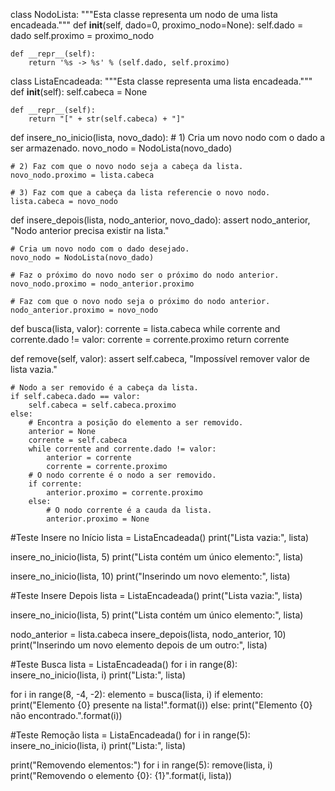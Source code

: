 class NodoLista:
    """Esta classe representa um nodo de uma lista encadeada."""
    def __init__(self, dado=0, proximo_nodo=None):
        self.dado = dado
        self.proximo = proximo_nodo

    def __repr__(self):
        return '%s -> %s' % (self.dado, self.proximo)

class ListaEncadeada:
    """Esta classe representa uma lista encadeada."""
    def __init__(self):
        self.cabeca = None

    def __repr__(self):
        return "[" + str(self.cabeca) + "]"

def insere_no_inicio(lista, novo_dado):
    # 1) Cria um novo nodo com o dado a ser armazenado.
    novo_nodo = NodoLista(novo_dado)

    # 2) Faz com que o novo nodo seja a cabeça da lista.
    novo_nodo.proximo = lista.cabeca

    # 3) Faz com que a cabeça da lista referencie o novo nodo.
    lista.cabeca = novo_nodo     

def insere_depois(lista, nodo_anterior, novo_dado):
    assert nodo_anterior, "Nodo anterior precisa existir na lista."

    # Cria um novo nodo com o dado desejado.
    novo_nodo = NodoLista(novo_dado)

    # Faz o próximo do novo nodo ser o próximo do nodo anterior.
    novo_nodo.proximo = nodo_anterior.proximo

    # Faz com que o novo nodo seja o próximo do nodo anterior.
    nodo_anterior.proximo = novo_nodo

def busca(lista, valor):
    corrente = lista.cabeca
    while corrente and corrente.dado != valor:
        corrente = corrente.proximo
    return corrente

def remove(self, valor):
    assert self.cabeca, "Impossível remover valor de lista vazia."

    # Nodo a ser removido é a cabeça da lista.
    if self.cabeca.dado == valor:
        self.cabeca = self.cabeca.proximo
    else:
        # Encontra a posição do elemento a ser removido.
        anterior = None
        corrente = self.cabeca
        while corrente and corrente.dado != valor:
            anterior = corrente
            corrente = corrente.proximo
        # O nodo corrente é o nodo a ser removido.
        if corrente:
            anterior.proximo = corrente.proximo
        else:
            # O nodo corrente é a cauda da lista.
            anterior.proximo = None

#Teste Insere no Início
lista = ListaEncadeada()
print("Lista vazia:", lista)

insere_no_inicio(lista, 5)
print("Lista contém um único elemento:", lista)

insere_no_inicio(lista, 10)
print("Inserindo um novo elemento:", lista)   

#Teste Insere Depois
lista = ListaEncadeada()
print("Lista vazia:", lista)

insere_no_inicio(lista, 5)
print("Lista contém um único elemento:", lista)

nodo_anterior = lista.cabeca
insere_depois(lista, nodo_anterior, 10)
print("Inserindo um novo elemento depois de um outro:", lista)

#Teste Busca
lista = ListaEncadeada()
for i in range(8):
    insere_no_inicio(lista, i)
print("Lista:", lista)

for i in range(8, -4, -2):
    elemento = busca(lista, i)
    if elemento:
        print("Elemento {0} presente na lista!".format(i))
    else:
        print("Elemento {0} não encontrado.".format(i))

#Teste Remoção
lista = ListaEncadeada()
for i in range(5):
    insere_no_inicio(lista, i)
print("Lista:", lista)

print("Removendo elementos:")
for i in range(5):
    remove(lista, i)
    print("Removendo o elemento {0}: {1}".format(i, lista))
